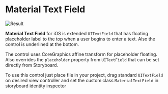 # Material Text Field
![Result](http://bingosoft.info/images/MaterialTextField.gif)

**Material Text Field** for iOS is extended `UITextField` that has floating placeholder label to the top when a user begins to enter a text. Also the control is underlined at the bottom.

The control uses CoreGraphics affine transform for placeholder floating. Also overrides the `placeholder` property from `UITextField` that can be set directly from Storyboard.

To use this control just place file in your project, drag standard `UITextField` on desired view controller and set the custom class `MaterialTextField` in storyboard identity inspector

